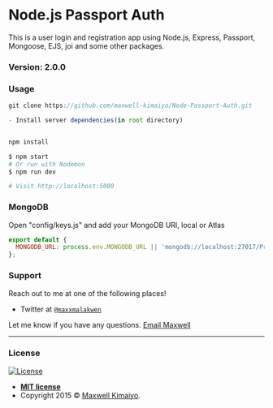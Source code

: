 # Node.js Passport Auth

This is a user login and registration app using Node.js, Express, Passport, Mongoose, EJS, joi and some other packages.

### Version: 2.0.0

### Usage

```js
git clone https://github.com/maxwell-kimaiyo/Node-Passport-Auth.git

- Install server dependencies(in root directory)

```

```sh

npm install

```

```sh
$ npm start
# Or run with Nodemon
$ npm run dev

# Visit http://localhost:5000
```

### MongoDB

Open "config/keys.js" and add your MongoDB URI, local or Atlas

```js
export default {
  MONGODB_URL: process.env.MONGODB_URL || 'mongodb://localhost:27017/Products',
};

```


### Support

Reach out to me at one of the following places!

- Twitter at <a href="http://twitter.com/maxxmalakwen" target="_blank">`@maxxmalakwen`</a>

Let me know if you have any questions. [Email Maxwell](developerkimaiyo@gmail.com)



---

### License

[![License](http://img.shields.io/:license-mit-blue.svg?style=flat-square)](http://badges.mit-license.org)

- **[MIT license](http://opensource.org/licenses/mit-license.php)**
- Copyright 2015 © <a href="http://fvcproductions.com" target="_blank">Maxwell Kimaiyo</a>.